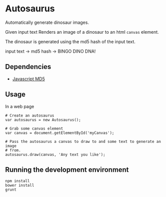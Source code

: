 # Autosaurus

Automatically generate dinosaur images.

Given input text Renders an image of a dinosaur to an html `canvas` element.

The dinosaur is generated using the md5 hash of the input text.

input text -> md5 hash -> BINGO DINO DNA!

## Dependencies

- [Javascript MD5](https://github.com/blueimp/JavaScript-MD5)

## Usage

In a web page

    # Create an autosaurus
    var autosaurus = new Autosaurus();

    # Grab some canvas element
    var canvas = document.getElementById('myCanvas');

    # Pass the autosaurus a canvas to draw to and some text to generate an image
    # from.
    autosaurus.draw(canvas, 'Any text you like');


## Running the development environment

    npm install
    bower install
    grunt


